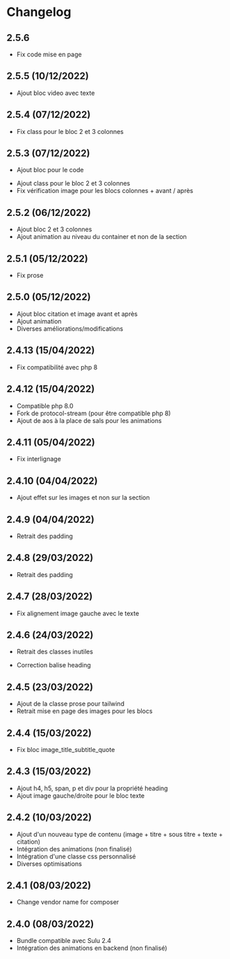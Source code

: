 # Changelog

## 2.5.6 

- Fix code mise en page

## 2.5.5 (10/12/2022)

+ Ajout bloc video avec texte

## 2.5.4 (07/12/2022)

- Fix class pour le bloc 2 et 3 colonnes

## 2.5.3 (07/12/2022)

+ Ajout bloc pour le code
- Ajout class pour le bloc 2 et 3 colonnes
- Fix vérification image pour les blocs colonnes + avant / après

## 2.5.2 (06/12/2022)

+ Ajout bloc 2 et 3 colonnes
+ Ajout animation au niveau du container et non de la section

## 2.5.1 (05/12/2022)

- Fix prose

## 2.5.0 (05/12/2022)

+ Ajout bloc citation et image avant et après
+ Ajout animation
+ Diverses améliorations/modifications

## 2.4.13 (15/04/2022)

- Fix compatibilité avec php 8

## 2.4.12 (15/04/2022)

+ Compatible php 8.0
+ Fork de protocol-stream (pour être compatible php 8)
+ Ajout de aos à la place de sals pour les animations

## 2.4.11 (05/04/2022)

- Fix interlignage

## 2.4.10 (04/04/2022)

+ Ajout effet sur les images et non sur la section

## 2.4.9 (04/04/2022)

- Retrait des padding

## 2.4.8 (29/03/2022)

- Retrait des padding

## 2.4.7 (28/03/2022)

- Fix alignement image gauche avec le texte

## 2.4.6 (24/03/2022)

+ Retrait des classes inutiles
- Correction balise heading

## 2.4.5 (23/03/2022)

+ Ajout de la classe prose pour tailwind
+ Retrait mise en page des images pour les blocs

## 2.4.4 (15/03/2022)

- Fix bloc image_title_subtitle_quote

## 2.4.3 (15/03/2022)

+ Ajout h4, h5, span, p et div pour la propriété heading
+ Ajout image gauche/droite pour le bloc texte

## 2.4.2 (10/03/2022)

+ Ajout d'un nouveau type de contenu (image + titre + sous titre + texte + citation)
+ Intégration des animations (non finalisé)
+ Intégration d'une classe css personnalisé
+ Diverses optimisations

## 2.4.1 (08/03/2022)

- Change vendor name for composer

## 2.4.0 (08/03/2022)

+ Bundle compatible avec Sulu 2.4
+ Intégration des animations en backend (non finalisé)